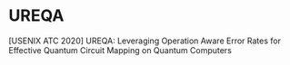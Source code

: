 # UREQA
[USENIX ATC 2020] UREQA: Leveraging Operation Aware Error Rates for Effective Quantum Circuit Mapping on Quantum Computers
